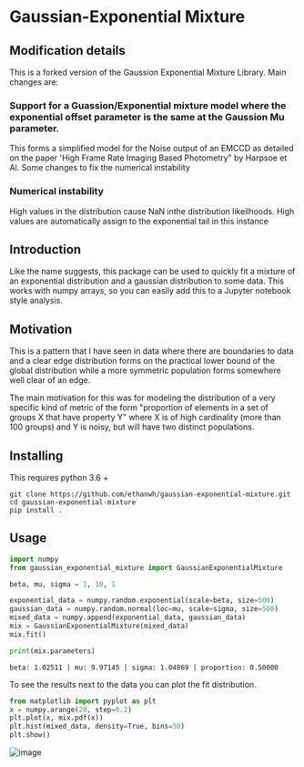 # Gaussian-Exponential Mixture

## Modification details

This is a forked version of the Gaussion Exponential Mixture Library.  Main changes are:

### Support for a Guassion/Exponential mixture model where the exponential offset parameter is the same at the Gaussion Mu parameter.  
This forms a simplified model for the Noise output of an EMCCD as detailed on the paper 'High Frame Rate Imaging Based Photometry" by Harpsoe et Al. Some changes to fix the numerical instability
### Numerical instability
High values in the distribution cause NaN inthe distribution likeilhoods.  High values are automatically assign to the exponential tail in this instance  


## Introduction

Like the name suggests, this package can be used to quickly fit a mixture of an
exponential distribution and a gaussian distribution to some data. This works with
numpy arrays, so you can easily add this to a Jupyter notebook style analysis.

## Motivation

This is a pattern that I have seen in data where there are boundaries to data
and a clear edge distribution forms on the practical lower bound of the global
distribution while a more symmetric population forms somewhere well clear of an edge.

The main motivation for this was for modeling the distribution of a very specific
kind of metric of the form "proportion of elements in a set of groups X that have property Y"
where X is of high cardinality (more than 100 groups) and Y is noisy, but will have two distinct
populations.

## Installing

This requires python 3.6 +

```shell script
git clone https://github.com/ethanwh/gaussian-exponential-mixture.git
cd gaussian-exponential-mixture
pip install .
```

## Usage
```python
import numpy
from gaussian_exponential_mixture import GaussianExponentialMixture

beta, mu, sigma = 1, 10, 1

exponential_data = numpy.random.exponential(scale=beta, size=500)
gaussian_data = numpy.random.normal(loc=mu, scale=sigma, size=500)
mixed_data = numpy.append(exponential_data, gaussian_data)
mix = GaussianExponentialMixture(mixed_data)
mix.fit()

print(mix.parameters)
```

```
beta: 1.02511 | mu: 9.97145 | sigma: 1.04869 | proportion: 0.50000
```

To see the results next to the data you can plot the fit distribution.

```python
from matplotlib import pyplot as plt
x = numpy.arange(20, step=0.2)
plt.plot(x, mix.pdf(x))
plt.hist(mixed_data, density=True, bins=50)
plt.show()
```
![image](https://user-images.githubusercontent.com/19494792/67649025-ca927e00-f90d-11e9-8658-068148e893a6.png)
